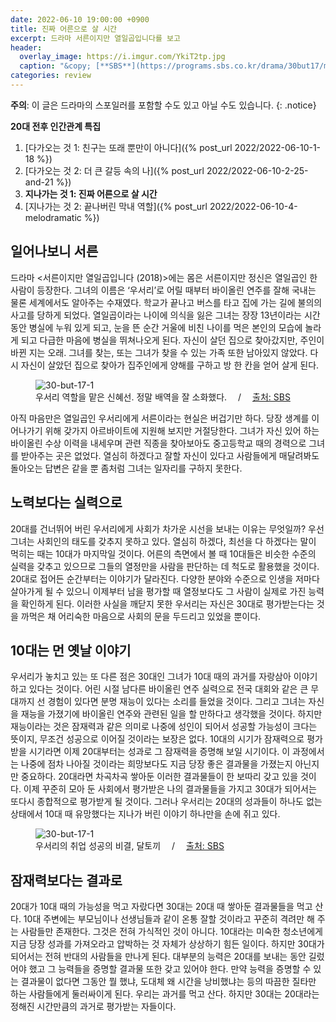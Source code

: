 ```yaml
---
date: 2022-06-10 19:00:00 +0900
title: 진짜 어른으로 살 시간
excerpt: 드라마 서른이지만 열일곱입니다를 보고
header:
  overlay_image: https://i.imgur.com/YkiT2tp.jpg
  caption: "&copy; [**SBS**](https://programs.sbs.co.kr/drama/30but17/main)"
categories: review
---
```


**주의**: 이 글은 드라마의 스포일러를 포함할 수도 있고 아닐 수도 있습니다.
{: .notice}

**20대 전후 인간관계 특집**

1. [다가오는 것 1: 친구는 또래 뿐만이 아니다]({% post_url 2022/2022-06-10-1-18 %})
1. [다가오는 것 2: 더 큰 갈등 속의 나]({% post_url 2022/2022-06-10-2-25-and-21 %})
1. **지나가는 것 1: 진짜 어른으로 살 시간**
1. [지나가는 것 2: 끝나버린 막내 역할]({% post_url 2022/2022-06-10-4-melodramatic %})

## 일어나보니 서른

드라마 <서른이지만 열일곱입니다 (2018)>에는 몸은 서른이지만 정신은 열일곱인 한
사람이 등장한다. 그녀의 이름은 ‘우서리’로 어릴 때부터 바이올린 연주를 잘해
국내는 물론 세계에서도 알아주는 수재였다. 학교가 끝나고 버스를 타고 집에 가는
길에 불의의 사고를 당하게 되었다. 열일곱이라는 나이에 의식을 잃은 그녀는 장장
13년이라는 시간 동안 병실에 누워 있게 되고, 눈을 뜬 순간 거울에 비친 나이를
먹은 본인의 모습에 놀라게 되고 다급한 마음에 병실을 뛰쳐나오게 된다. 자신이
살던 집으로 찾아갔지만, 주인이 바뀐 지는 오래. 그녀를 찾는, 또는 그녀가 찾을
수 있는 가족 또한 남아있지 않았다. 다시 자신이 살았던 집으로 찾아가 집주인에게
양해를 구하고 방 한 칸을 얻어 살게 된다.

<figure>
  <img src="https://i.imgur.com/S2M9mKa.jpg"
       alt="30-but-17-1">
  <figcaption>
    우서리 역할을 맡은 신혜선. 정말 배역을 잘 소화했다.
    &emsp;/&emsp;
    <a href="https://programs.sbs.co.kr/drama/30but17/main">
      출처: SBS
    </a>
  </figcaption>
</figure>

아직 마음만은 열일곱인 우서리에게 서른이라는 현실은 버겁기만 하다. 당장 생계를
이어나가기 위해 갖가지 아르바이트에 지원해 보지만 거절당한다. 그녀가 자신 있어
하는 바이올린 수상 이력을 내세우며 관련 직종을 찾아보아도 중고등학교 때의
경력으로 그녀를 받아주는 곳은 없었다. 열심히 하겠다고 잘할 자신이 있다고
사람들에게 매달려봐도 돌아오는 답변은 같을 뿐 좀처럼 그녀는 일자리를 구하지
못한다.

## 노력보다는 실력으로

20대를 건너뛰어 버린 우서리에게 사회가 차가운 시선을 보내는 이유는 무엇일까?
우선 그녀는 사회인의 태도를 갖추지 못하고 있다. 열심히 하겠다, 최선을 다
하겠다는 말이 먹히는 때는 10대가 마지막일 것이다. 어른의 측면에서 볼 때
10대들은 비슷한 수준의 실력을 갖추고 있으므로 그들의 열정만을 사람을 판단하는
데 척도로 활용했을 것이다. 20대로 접어든 순간부터는 이야기가 달라진다. 다양한
분야와 수준으로 인생을 저마다 살아가게 될 수 있으니 이제부터 남을 평가할 때
열정보다도 그 사람이 실제로 가진 능력을 확인하게 된다. 이러한 사실을 깨닫지
못한 우서리는 자신은 30대로 평가받는다는 것을 까먹은 채 어리숙한 마음으로
사회의 문을 두드리고 있었을 뿐이다.

## 10대는 먼 옛날 이야기

우서리가 놓치고 있는 또 다른 점은 30대인 그녀가 10대 때의 과거를 자랑삼아
이야기하고 있다는 것이다. 어린 시절 남다른 바이올린 연주 실력으로 전국 대회와
같은 큰 무대까지 선 경험이 있다면 분명 재능이 있다는 소리를 들었을 것이다.
그리고 그녀는 자신을 재능을 가졌기에 바이올린 연주와 관련된 일을 할 만하다고
생각했을 것이다. 하지만 재능이라는 것은 잠재력과 같은 의미로 나중에 성인이
되어서 성공할 가능성이 크다는 뜻이지, 무조건 성공으로 이어질 것이라는 보장은
없다. 10대의 시기가 잠재력으로 평가받을 시기라면 이제 20대부터는 성과로 그
잠재력을 증명해 보일 시기이다. 이 과정에서는 나중에 점차 나아질 것이라는
희망보다도 지금 당장 좋은 결과물을 가졌는지 아닌지만 중요하다. 20대라면
차곡차곡 쌓아둔 이러한 결과물들이 한 보따리 갖고 있을 것이다. 이제 꾸준히 모아
둔 사회에서 평가받은 나의 결과물들을 가지고 30대가 되어서는 또다시 종합적으로
평가받게 될 것이다. 그러나 우서리는 20대의 성과들이 하나도 없는 상태에서 10대
때 유망했다는 지나가 버린 이야기 하나만을 손에 쥐고 있다.

<figure>
  <img src="https://i.imgur.com/KFS4uUT.jpg"
       alt="30-but-17-1">
  <figcaption>
    우서리의 취업 성공의 비결, 달토끼
    &emsp;/&emsp;
    <a href="https://programs.sbs.co.kr/drama/30but17/main">
      출처: SBS
    </a>
  </figcaption>
</figure>

## 잠재력보다는 결과로

20대가 10대 때의 가능성을 먹고 자랐다면 30대는 20대 때 쌓아둔 결과물들을 먹고
산다. 10대 주변에는 부모님이나 선생님들과 같이 온통 잘할 것이라고 꾸준히
격려만 해 주는 사람들만 존재한다. 그것은 전혀 가식적인 것이 아니다. 10대라는
미숙한 청소년에게 지금 당장 성과를 가져오라고 압박하는 것 자체가 상상하기 힘든
일이다. 하지만 30대가 되어서는 전혀 반대의 사람들을 만나게 된다. 대부분의
능력은 20대를 보내는 동안 길렀어야 했고 그 능력들을 증명할 결과물 또한 갖고
있어야 한다. 만약 능력을 증명할 수 있는 결과물이 없다면 그동안 뭘 했냐, 도대체
왜 시간을 낭비했냐는 등의 따끔한 질타만 하는 사람들에게 둘러싸이게 된다.
우리는 과거를 먹고 산다. 하지만 30대는 20대라는 정해진 시간만큼의 과거로
평가받는 자들이다.

